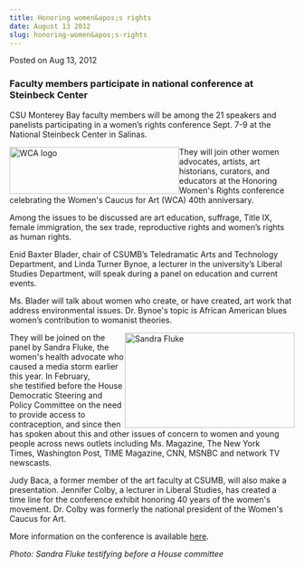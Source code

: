 ```yaml
---
title: Honoring women&apos;s rights
date: August 13 2012
slug: honoring-women&apos;s-rights
---
```


 



<span class="date">Posted on Aug 13, 2012    </span>
<h3>Faculty members participate in national conference at Steinbeck
Center</h3>
<p>CSU Monterey Bay faculty members will be among the 21 speakers
and panelists participating in a women&#x2019;s rights conference Sept.
7-9 at the National Steinbeck Center in Salinas.</p>
<p><img alt="WCA logo" src="https://news.csumb.edu/sites/default/files/65/attachments/news/images/wca_logo.jpg" style="float:left; width:300px; height:83px">They will join other
women advocates, artists, art historians, curators, and educators
at the Honoring Women&apos;s Rights conference celebrating the Women&apos;s
Caucus for Art (WCA) 40th anniversary.</img></p>
<p>Among the issues to be discussed are art education, suffrage,
Title IX, female immigration, the sex trade, reproductive rights
and women&#x2019;s rights as human rights.</p>
<p>Enid Baxter Blader, chair of CSUMB&#x2019;s Teledramatic Arts and
Technology Department, and Linda Turner Bynoe, a lecturer in the
university&#x2019;s Liberal Studies Department, will speak during a panel
on education and current events.</p>
<p>Ms. Blader will talk about women who create, or have created,
art work that address environmental issues. Dr. Bynoe&apos;s topic is
African American blues women&#x2019;s contribution to womanist
theories.</p>
<p><img alt="Sandra Fluke" src="https://news.csumb.edu/sites/default/files/65/attachments/news/images/fluke.sandra.jpeg" style="float:right; width:300px; height:168px">They will be
joined on the panel by Sandra Fluke, the women&apos;s
health&#xA0;advocate who caused a media storm earlier this year. In
February, she&#xA0;testified before the House Democratic Steering
and Policy Committee on&#xA0;the need to provide access to
contraception, and since then has spoken&#xA0;about this and other
issues of concern to women and young people&#xA0;across news
outlets including Ms. Magazine, The New York Times,&#xA0;Washington
Post, TIME Magazine, CNN, MSNBC and network TV newscasts.</img></p>
<p>Judy Baca, a former member of the art faculty at CSUMB, will
also make a presentation. Jennifer Colby, a lecturer in Liberal
Studies, has created a time line for the conference exhibit
honoring 40 years of the women&apos;s movement. Dr. Colby was formerly
the national president of the Women&apos;s Caucus for Art.</p>
<p>More information on the conference is available <a href="https://www.honoringwomensrights.org" rel="nofollow">here</a>.&#xA0;</p>
<p class="small"><em>Photo: Sandra Fluke testifying before a House
committee</em></p>





```
